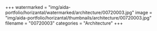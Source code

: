 +++
watermarked = "img/aida-portfolio/horizantal/watermarked/architecture/00720003.jpg"
image = "img/aida-portfolio/horizantal/thumbnails/architecture/00720003.jpg"
filename = "00720003"
categories = "Architecture"
+++

